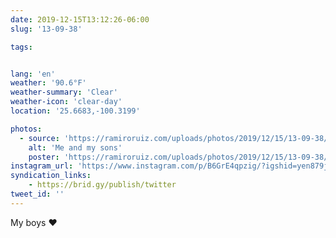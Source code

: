 ```yaml
---
date: 2019-12-15T13:12:26-06:00
slug: '13-09-38'

tags:


lang: 'en'
weather: '90.6°F'
weather-summary: 'Clear'
weather-icon: 'clear-day'
location: '25.6683,-100.3199'

photos:
  - source: 'https://ramiroruiz.com/uploads/photos/2019/12/15/13-09-38/me-and-my-sons.jpg'
    alt: 'Me and my sons'
    poster: 'https://ramiroruiz.com/uploads/photos/2019/12/15/13-09-38/poster.'
instagram_url: 'https://www.instagram.com/p/B6GrE4qpzig/?igshid=yen879jjztik'
syndication_links:
    - https://brid.gy/publish/twitter
tweet_id: ''
---
```

My boys ♥️